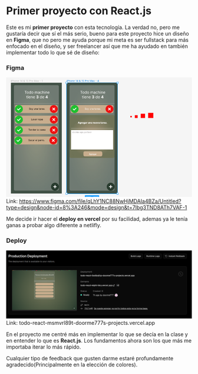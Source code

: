 # Primer proyecto con **React.js**

Este es mi **primer proyecto** con esta tecnología. La verdad no, pero me gustaría decir que sí el más serio,
bueno para este proyecto hice un diseño en **Figma**, que no pero me ayuda porque mi meta es ser fullstack para
más enfocado en el diseño, y ser freelancer así que me ha ayudado en también implementar todo lo que sé de diseño:

### Figma

![alt text](image-1.png)
Link: https://www.figma.com/file/qLhY1NC88NwHjMDAIa4BZa/Untitled?type=design&node-id=8%3A246&mode=design&t=7lbg3TND8ATh7VAF-1

Me decide ir hacer el **deploy en vercel** por su facilidad, ademas ya le tenía ganas a
probar algo diferente a netlifly.

### Deploy

![alt text](image.png)
Link: todo-react-msmvrl89t-doorme777s-projects.vercel.app

En el proyecto me centré más en implementar lo que se decía en la clase y en entender lo que es **React.js**.
Los fundamentos ahora son los que más me importaba iterar lo más rápido.

Cualquier tipo de feedback que gusten darme estaré profundamente agradecido(Principalmente en la elección de colores).
